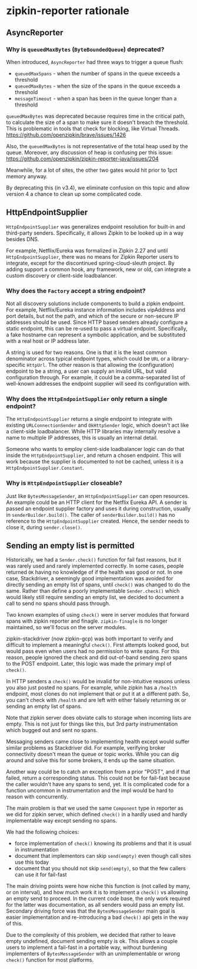 # zipkin-reporter rationale

## AsyncReporter

### Why is `queuedMaxBytes` (`ByteBoundedQueue`) deprecated?

When introduced, `AsyncReporter` had three ways to trigger a queue flush:
* `queuedMaxSpans` - when the number of spans in the queue exceeds a threshold
* `queuedMaxBytes` - when the size of the spans in the queue exceeds a threshold
* `messageTimeout` - when a span has been in the queue longer than a threshold

`queuedMaxBytes` was deprecated because requires time in the critical path, to
calculate the size of a span to make sure it doesn't breach the threshold.
This is problematic in tools that check for blocking, like Virtual Threads.
https://github.com/openzipkin/brave/issues/1426

Also, the `queuedMaxBytes` is not representative of the total heap used by the
queue. Moreover, any discussion of heap is confusing per this issue:
https://github.com/openzipkin/zipkin-reporter-java/issues/204

Meanwhile, for a lot of sites, the other two gates would hit prior to 1pct
memory anyway.

By deprecating this (in v3.4), we eliminate confusion on this topic and allow
version 4 a chance to clean up some complicated code.

## HttpEndpointSupplier

`HttpEndpointSupplier` was generalizes endpoint resolution for built-in and third-party senders.
Specifically, it allows Zipkin to be looked up in a way besides DNS.

For example, Netflix/Eureka was formalized in Zipkin 2.27 and until `HttpEndpointSupplier`, there
was no means for Zipkin Reporter users to integrate, except for the discontinued spring-cloud-sleuth
project. By adding support a common hook, any framework, new or old, can integrate a custom
discovery or client-side loadbalancer.

### Why does the `Factory` accept a string endpoint?

Not all discovery solutions include components to build a zipkin endpoint. For example,
Netflix/Eureka instance information includes vipAddress and port details, but not the path, and
which of the secure or non-secure IP addresses should be used. Since HTTP based senders already
configure a static endpoint, this can be re-used to pass a virtual endpoint. Specifically, a fake
hostname can represent a symbolic application, and be substituted with a real host or IP address
later.

A string is used for two reasons. One is that it is the least common denominator across typical
endpoint types, which could be `URL` or a library-specific `HttpUrl`. The other reason is that
allowing the (configuration) endpoint to be a string, a user can supply an invalid URL, but valid
configuration through. For example, it could be a comma-separated list of well-known addresses the
endpoint supplier will seed its configuration with.

### Why does the `HttpEndpointSupplier` only return a single endpoint?

The `HttpEndpointSupplier` returns a single endpoint to integrate with existing
`URLConnectionSender` and `OkHttpSender` logic, which doesn't act like a client-side loadbalancer.
While HTTP libraries may internally resolve a name to multiple IP addresses, this is usually an
internal detail.

Someone who wants to employ client-side loadbalancer logic can do that inside the
`HttpEndpointSupplier`, and return a chosen endpoint. This will work because the supplier is
documented to not be cached, unless it is a `HttpEndpointSupplier.Constant`.

### Why is `HttpEndpointSupplier` closeable?

Just like `BytesMessageSender`, an `HttpEndpointSupplier` can open resources. An example could be
an HTTP client for the Netflix Eureka API. A sender is passed an endpoint supplier factory and uses
it during construction, usually in `senderBuilder.build()`. The caller of `senderBuilder.build()`
has no reference to the `HttpEndpointSupplier` created. Hence, the sender needs to close it, during
`sender.close()`.

## Sending an empty list is permitted

Historically, we had a `Sender.check()` function for fail fast reasons, but it was rarely used and
rarely implemented correctly. In some cases, people returned `OK` having no knowledge of if the
health was good or not. In one case, Stackdriver, a seemingly good implementation was avoided for
directly sending an empty list of spans, until `check()` was changed to do the same. Rather than
define a poorly implementable `Sender.check()` which would likely still require sending an empty
list, we decided to document a call to send no spans should pass through.

Two known examples of using `check()` were in server modules that forward spans with zipkin reporter
and finagle. `zipkin-finagle` is no longer maintained, so we'll focus on the server modules.

zipkin-stackdriver (now zipkin-gcp) was both important to verify and difficult to implement a
meaningful `check()`. First attempts looked good, but would pass even when users had no permission
to write spans. For this reason, people ignored the check and did out-of-band sending zero spans to
the POST endpoint. Later, this logic was made the primary impl of `check()`.

In HTTP senders a `check()` would be invalid for non-intuitive reasons unless you also just posted
no spans. For example, while zipkin has a `/health` endpoint, most clones do not implement that or
put it at a different path. So, you can't check with `/health` and are left with either falsely
returning `OK` or sending an empty list of spans.

Note that zipkin server does obviate calls to storage when incoming lists are empty. This is not
just for things like this, but 3rd party instrumentation which bugged out and sent no spans.

Messaging senders came close to implementing health except would suffer similar problems as
Stackdriver did. For example, verifying broker connectivity doesn't mean the queue or topic works.
While you can dig around and solve this for some brokers, it ends up the same situation.

Another way could be to catch an exception from a prior "POST", and if that failed, return a
corresponding status. This could not be for fail-fast because the caller wouldn't have any spans to
send, yet. It is complicated code for a function uncommon in instrumentation and the impl would be
hard to reason with concurrently.

The main problem is that we used the same `Component` type in reporter as we did for zipkin server,
which defined `check()` in a hardly used and hardly implementable way except sending no spans.

We had the following choices:

* force implementation of `check()` knowing its problems and that it is usual in instrumentation
* document that implementors can skip `send(empty)` even though call sites use this today
* document that you should not skip `send(empty)`, so that the few callers can use it for fail-fast

The main driving points were how niche this function is (not called by many, or on interval),
and how much work it is to implement a `check()` vs allowing an empty send to proceed. In the
current code base, the only work required for the latter was documentation, as all senders would
pass an empty list. Secondary driving force was that the `BytesMessageSender` main goal is easier
implementation and re-introducing a bad `check()` api gets in the way of this.

Due to the complexity of this problem, we decided that rather to leave empty undefined, document
sending empty is ok. This allows a couple users to implement a fail-fast in a portable way, without
burdening implementers of `BytesMessageSender` with an unimplementable or wrong `check()` function
for most platforms.
